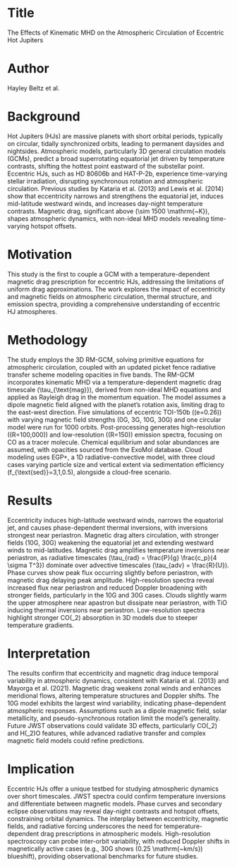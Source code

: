 # Title  
The Effects of Kinematic MHD on the Atmospheric Circulation of Eccentric Hot Jupiters  

# Author  
Hayley Beltz et al.  

# Background  
Hot Jupiters (HJs) are massive planets with short orbital periods, typically on circular, tidally synchronized orbits, leading to permanent daysides and nightsides. Atmospheric models, particularly 3D general circulation models (GCMs), predict a broad superrotating equatorial jet driven by temperature contrasts, shifting the hottest point eastward of the substellar point. Eccentric HJs, such as HD 80606b and HAT-P-2b, experience time-varying stellar irradiation, disrupting synchronous rotation and atmospheric circulation. Previous studies by Kataria et al. (2013) and Lewis et al. (2014) show that eccentricity narrows and strengthens the equatorial jet, induces mid-latitude westward winds, and increases day-night temperature contrasts. Magnetic drag, significant above \(\sim 1500 \mathrm{~K}\), shapes atmospheric dynamics, with non-ideal MHD models revealing time-varying hotspot offsets.  

# Motivation  
This study is the first to couple a GCM with a temperature-dependent magnetic drag prescription for eccentric HJs, addressing the limitations of uniform drag approximations. The work explores the impact of eccentricity and magnetic fields on atmospheric circulation, thermal structure, and emission spectra, providing a comprehensive understanding of eccentric HJ atmospheres.  

# Methodology  
The study employs the 3D RM-GCM, solving primitive equations for atmospheric circulation, coupled with an updated picket fence radiative transfer scheme modeling opacities in five bands. The RM-GCM incorporates kinematic MHD via a temperature-dependent magnetic drag timescale \(\tau_{\text{mag}}\), derived from non-ideal MHD equations and applied as Rayleigh drag in the momentum equation. The model assumes a dipole magnetic field aligned with the planet’s rotation axis, limiting drag to the east-west direction. Five simulations of eccentric TOI-150b (\(e=0.26\)) with varying magnetic field strengths (0G, 3G, 10G, 30G) and one circular model were run for 1000 orbits. Post-processing generates high-resolution (\(R=100,000\)) and low-resolution (\(R=150\)) emission spectra, focusing on CO as a tracer molecule. Chemical equilibrium and solar abundances are assumed, with opacities sourced from the ExoMol database. Cloud modeling uses EGP+, a 1D radiative-convective model, with three cloud cases varying particle size and vertical extent via sedimentation efficiency \(f_{\text{sed}}=3,1,0.5\), alongside a cloud-free scenario.  

# Results  
Eccentricity induces high-latitude westward winds, narrows the equatorial jet, and causes phase-dependent thermal inversions, with inversions strongest near periastron. Magnetic drag alters circulation, with stronger fields (10G, 30G) weakening the equatorial jet and extending westward winds to mid-latitudes. Magnetic drag amplifies temperature inversions near periastron, as radiative timescales \(\tau_{rad} = \frac{P}{g} \frac{c_p}{4 \sigma T^3}\) dominate over advective timescales \(\tau_{adv} = \frac{R}{U}\). Phase curves show peak flux occurring slightly before periastron, with magnetic drag delaying peak amplitude. High-resolution spectra reveal increased flux near periastron and reduced Doppler broadening with stronger fields, particularly in the 10G and 30G cases. Clouds slightly warm the upper atmosphere near apastron but dissipate near periastron, with TiO inducing thermal inversions near periastron. Low-resolution spectra highlight stronger CO\(_2\) absorption in 3D models due to steeper temperature gradients.  

# Interpretation  
The results confirm that eccentricity and magnetic drag induce temporal variability in atmospheric dynamics, consistent with Kataria et al. (2013) and Mayorga et al. (2021). Magnetic drag weakens zonal winds and enhances meridional flows, altering temperature structures and Doppler shifts. The 10G model exhibits the largest wind variability, indicating phase-dependent atmospheric responses. Assumptions such as a dipole magnetic field, solar metallicity, and pseudo-synchronous rotation limit the model’s generality. Future JWST observations could validate 3D effects, particularly CO\(_2\) and H\(_2\)O features, while advanced radiative transfer and complex magnetic field models could refine predictions.  

# Implication  
Eccentric HJs offer a unique testbed for studying atmospheric dynamics over short timescales. JWST spectra could confirm temperature inversions and differentiate between magnetic models. Phase curves and secondary eclipse observations may reveal day-night contrasts and hotspot offsets, constraining orbital dynamics. The interplay between eccentricity, magnetic fields, and radiative forcing underscores the need for temperature-dependent drag prescriptions in atmospheric models. High-resolution spectroscopy can probe inter-orbit variability, with reduced Doppler shifts in magnetically active cases (e.g., 30G shows \(0.25 \mathrm{~km/s}\) blueshift), providing observational benchmarks for future studies.